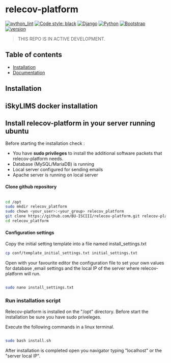 # relecov-platform
[![python_lint](https://github.com/BU-ISCIII/relecov-tools/actions/workflows/python_lint.yml/badge.svg)](https://github.com/BU-ISCIII/relecov-tools/actions/workflows/python_lint.yml)
[![Code style: black](https://img.shields.io/badge/code%20style-black-000000.svg)](https://github.com/psf/black)
[![Django](https://img.shields.io/static/v1?label=Django&message=3.2.10&color=blue?style=plastic&logo=django)](https://github.com/django/django)
[![Python](https://img.shields.io/static/v1?label=Python&message=3.9.10&color=green?style=plastic&logo=Python)](https://www.python.org/)
[![Bootstrap](https://img.shields.io/badge/Bootstrap-v5.0-blueviolet?style=plastic&logo=Bootstrap)](https://getbootstrap.com)
[![version](https://img.shields.io/badge/version-0.0.1-orange?style=plastic&logo=GitHub)](https://github.com/BU-ISCIII/relecov-platform.git)

> THIS REPO IS IN ACTIVE DEVELOPMENT.
## Table of contents

* [Installation](#installation)
* [Documentation](#documentation)

## Installation

## iSkyLIMS docker installation


## Install relecov-platform in your server running ubuntu
Before starting the installation check :
-   You have **sudo privileges** to install the additional software packets that relecov-platform needs.
-   Database (MySQL/MariaDB) is running  
-   Local server configured for sending emails
-   Apache server is running on local server

#### Clone github repository
```bash

cd /opt
sudo mkdir relecov_platform
sudo chown <your_user>:<your_group> relecov_platform
git clone https://github.com/BU-ISCIII/relecov-platform.git relecov-platform
cd relecov_platform
```

#### Configuration settings

Copy the initial setting template into a file named install_settings.txt
```bash
cp conf/template_initial_settings.txt initial_settings.txt
```

Open with your favourite editor the configuration file to set your own values for
database ,email settings and the local IP of the server where relecov-platform will run.
```bash

sudo nano install_settings.txt
```

### Run installation script

Relecov-platform is installed on the "/opt" directory. Before start the installation be sure you have sudo priveleges.

Execute the following commands in a linux terminal.

```bash

sudo bash install.sh
```

After installation is completed open you navigator typing "localhost" or the "server local IP".
